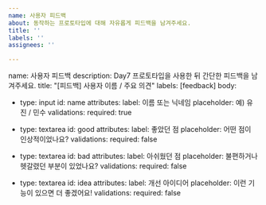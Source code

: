 ```yaml
---
name: 사용자 피드백
about: 동작하는 프로토타입에 대해 자유롭게 피드백을 남겨주세요.
title: ''
labels: ''
assignees: ''

---
```


name: 사용자 피드백
description: Day7 프로토타입을 사용한 뒤 간단한 피드백을 남겨주세요.
title: "[피드백] 사용자 이름 / 주요 의견"
labels: [feedback]
body:
  - type: input
    id: name
    attributes:
      label: 이름 또는 닉네임
      placeholder: 예) 유진 / 민수
    validations:
      required: true

  - type: textarea
    id: good
    attributes:
      label: 좋았던 점
      placeholder: 어떤 점이 인상적이었나요?
    validations:
      required: false

  - type: textarea
    id: bad
    attributes:
      label: 아쉬웠던 점
      placeholder: 불편하거나 헷갈렸던 부분이 있었나요?
    validations:
      required: false

  - type: textarea
    id: idea
    attributes:
      label: 개선 아이디어
      placeholder: 이런 기능이 있으면 더 좋겠어요!
    validations:
      required: false
